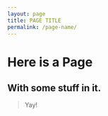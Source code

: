 ```yaml
---
layout: page
title: PAGE TITLE
permalink: /page-name/
---
```


# Here is a Page

## With some stuff in it.

> Yay!